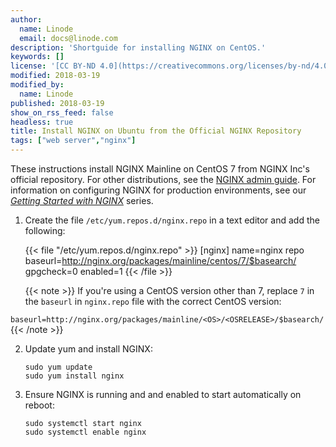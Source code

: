 ```yaml
---
author:
  name: Linode
  email: docs@linode.com
description: 'Shortguide for installing NGINX on CentOS.'
keywords: []
license: '[CC BY-ND 4.0](https://creativecommons.org/licenses/by-nd/4.0)'
modified: 2018-03-19
modified_by:
  name: Linode
published: 2018-03-19
show_on_rss_feed: false
headless: true
title: Install NGINX on Ubuntu from the Official NGINX Repository
tags: ["web server","nginx"]
---
```


These instructions install NGINX Mainline on CentOS 7 from NGINX Inc's official repository. For other distributions, see the [NGINX admin guide](https://docs.nginx.com/nginx/admin-guide/installing-nginx/installing-nginx-open-source/#installing-a-prebuilt-package). For information on configuring NGINX for production environments, see our *[Getting Started with NGINX](/docs/web-servers/nginx/nginx-installation-and-basic-setup/)* series.

1.  Create the file `/etc/yum.repos.d/nginx.repo` in a text editor and add the following:

    {{< file "/etc/yum.repos.d/nginx.repo" >}}
[nginx]
name=nginx repo
baseurl=http://nginx.org/packages/mainline/centos/7/$basearch/
gpgcheck=0
enabled=1
{{< /file >}}

    {{< note >}}
If you're using a CentOS version other than 7, replace `7` in the `baseurl` in `nginx.repo` file with the correct CentOS version:

`baseurl=http://nginx.org/packages/mainline/<OS>/<OSRELEASE>/$basearch/`
{{< /note >}}

2.  Update yum and install NGINX:

        sudo yum update
        sudo yum install nginx

3.  Ensure NGINX is running and and enabled to start automatically on reboot:

        sudo systemctl start nginx
        sudo systemctl enable nginx

